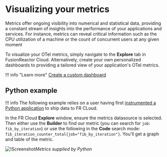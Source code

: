 # Visualizing your metrics


Metrics offer ongoing visibility into numerical and statistical data, providing a constant stream of insights into the performance of your applications and services. For instance, metrics can reveal critical information such as the CPU utilization of a machine or the count of concurrent users at any given moment

To visualize your OTel metrics, simply navigate to the **Explore** tab in FusionReactor Cloud. Alternatively, create your own personalized dashboards to providing a tailored view of your application's OTel metrics.  

!!! info "Learn more" 
    [Create a custom dashboard](/Getting-started/Tutorials/create-dashboard/)

## Python example 

!!! info
    The following example relies on a user having first [instrumented a Python application](/Monitor-your-data/OpenTelemetry/Instrumentation/Python/) to ship data to FR CLoud. 

In the FR Cloud **Explore** window, ensure the metrics datasource is selected. Then either use the **Builder** to find
our metric (you can search for `job`: `fib_by_iteration`) or use the following in the **Code** search
mode: `fib_iteration_counter_total{job="fib_by_iteration"}`.
You'll get a graph and table of the metric.


![!Screenshot](/Monitor-your-data/OpenTelemetry/images/pythonmetrics.png)*Metrics supplied by Python*
